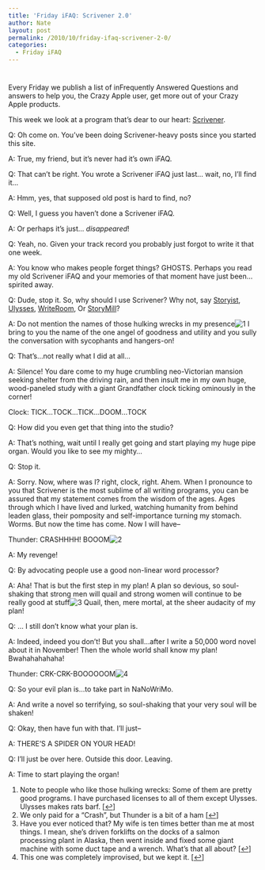 ```yaml
---
title: 'Friday iFAQ: Scrivener 2.0'
author: Nate
layout: post
permalink: /2010/10/friday-ifaq-scrivener-2-0/
categories:
  - Friday iFAQ
---
```

# 

Every Friday we publish a list of inFrequently Answered Questions and answers to help you, the Crazy Apple user, get more out of your Crazy Apple products.

This week we look at a program that’s dear to our heart: [Scrivener][1].

 [1]: http://www.literatureandlatte.com/scrivener.html

Q: Oh come on. You’ve been doing Scrivener-heavy posts since you started this site.

A: True, my friend, but it’s never had it’s own iFAQ.

Q: That can’t be right. You wrote a Scrivener iFAQ just last… wait, no, I’ll find it…

A: Hmm, yes, that supposed old post is hard to find, no?

Q: Well, I guess you haven’t done a Scrivener iFAQ.

A: Or perhaps it’s just… *disappeared*!

Q: Yeah, no. Given your track record you probably just forgot to write it that one week.

A: You know who makes people forget things? GHOSTS. Perhaps you read my old Scrivener iFAQ and your memories of that moment have just been… spirited away.

Q: Dude, stop it. So, why should I use Scrivener? Why not, say [Storyist][2], [Ulysses][3], [WriteRoom][4], Or [StoryMill][5]? 

 [2]: http://storyist.com/index.html
 [3]: http://www.the-soulmen.com/ulysses/
 [4]: http://www.hogbaysoftware.com/products/writeroom
 [5]: http://www.marinersoftware.com/products/storymill/

A: Do not mention the names of those hulking wrecks in my presence![1][6] I bring to you the name of the one angel of goodness and utility and you sully the conversation with sycophants and hangers-on!

 [6]: #footnote_0_990 "Note to people who like those hulking wrecks: Some of them are pretty good programs. I have purchased licenses to all of them except Ulysses. Ulysses makes rats barf."

Q: That’s…not really what I did at all…

A: Silence! You dare come to my huge crumbling neo-Victorian mansion seeking shelter from the driving rain, and then insult me in my own huge, wood-paneled study with a giant Grandfather clock ticking ominously in the corner!

Clock: TICK…TOCK…TICK…DOOM…TOCK

Q: How did you even get that thing into the studio?

A: That’s nothing, wait until I really get going and start playing my huge pipe organ. Would you like to see my mighty…

Q: Stop it.

A: Sorry. Now, where was I? right, clock, right. Ahem. When I pronounce to you that Scrivener is the most sublime of all writing programs, you can be assured that my statement comes from the wisdom of the ages. Ages through which I have lived and lurked, watching humanity from behind leaden glass, their pomposity and self-importance turning my stomach. Worms. But now the time has come. Now I will have–

Thunder: CRASHHHH! BOOOM![2][7]

 [7]: #footnote_1_990 "We only paid for a “Crash”, but Thunder is a bit of a ham"

A: My revenge!

Q: By advocating people use a good non-linear word processor?

A: Aha! That is but the first step in my plan! A plan so devious, so soul-shaking that strong men will quail and strong women will continue to be really good at stuff![3][8] Quail, then, mere mortal, at the sheer audacity of my plan!

 [8]: #footnote_2_990 "Have you ever noticed that? My wife is ten times better than me at most things. I mean, she’s driven forklifts on the docks of a salmon processing plant in Alaska, then went inside and fixed some giant machine with some duct tape and a wrench. What’s that all about?"

Q: … I still don’t know what your plan is.

A: Indeed, indeed you don’t! But you shall…after I write a 50,000 word novel about it in November! Then the whole world shall know my plan! Bwahahahahaha!

Thunder: CRK-CRK-BOOOOOOM![4][9]

 [9]: #footnote_3_990 "This one was completely improvised, but we kept it."

Q: So your evil plan is…to take part in NaNoWriMo.

A: And write a novel so terrifying, so soul-shaking that your very soul will be shaken!

Q: Okay, then have fun with that. I’ll just–

A: THERE’S A SPIDER ON YOUR HEAD!

Q: I’ll just be over here. Outside this door. Leaving.

A: Time to start playing the organ!

1.  Note to people who like those hulking wrecks: Some of them are pretty good programs. I have purchased licenses to all of them except Ulysses. Ulysses makes rats barf. [[↩][10]]
2.  We only paid for a “Crash”, but Thunder is a bit of a ham [[↩][11]]
3.  Have you ever noticed that? My wife is ten times better than me at most things. I mean, she’s driven forklifts on the docks of a salmon processing plant in Alaska, then went inside and fixed some giant machine with some duct tape and a wrench. What’s that all about? [[↩][12]]
4.  This one was completely improvised, but we kept it. [[↩][13]]

 [10]: #identifier_0_990
 [11]: #identifier_1_990
 [12]: #identifier_2_990
 [13]: #identifier_3_990